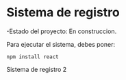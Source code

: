 <h1>Sistema de registro</h1>

-Estado del proyecto: En construccion.

Para ejecutar el sistema, debes poner: 

```npm install react```

Sistema de registro 2
